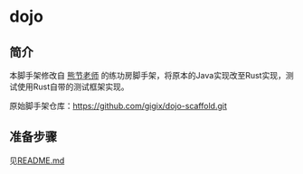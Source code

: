 # dojo

## 简介

本脚手架修改自 [熊节老师](https://github.com/gigix) 的练功房脚手架，将原本的Java实现改至Rust实现，测试使用Rust自带的测试框架实现。

原始脚手架仓库：https://github.com/gigix/dojo-scaffold.git

## 准备步骤

见[README.md](../../README.md)
